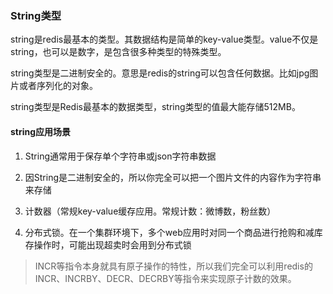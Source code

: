 ### String类型
string是redis最基本的类型。其数据结构是简单的key-value类型。value不仅是string，也可以是数字，是包含很多种类型的特殊类型。

string类型是二进制安全的。意思是redis的string可以包含任何数据。比如jpg图片或者序列化的对象。

string类型是Redis最基本的数据类型，string类型的值最大能存储512MB。

#### string应用场景
1. String通常用于保存单个字符串或json字符串数据

2. 因String是二进制安全的，所以你完全可以把一个图片文件的内容作为字符串来存储

3. 计数器（常规key-value缓存应用。常规计数：微博数，粉丝数）

4. 分布式锁。在一个集群环境下，多个web应用时对同一个商品进行抢购和减库存操作时，可能出现超卖时会用到分布式锁

>INCR等指令本身就具有原子操作的特性，所以我们完全可以利用redis的INCR、INCRBY、DECR、DECRBY等指令来实现原子计数的效果。
